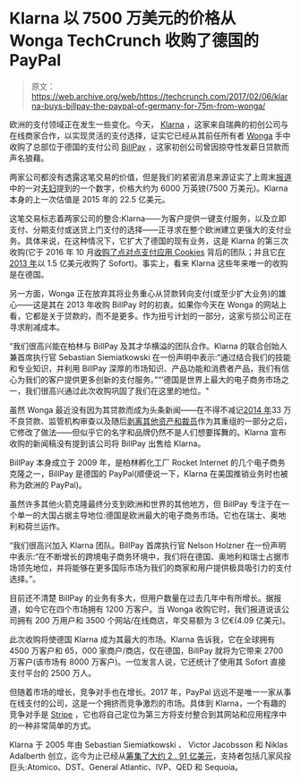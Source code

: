 # Klarna 以 7500 万美元的价格从 Wonga TechCrunch 收购了德国的 PayPal

> 原文：<https://web.archive.org/web/https://techcrunch.com/2017/02/06/klarna-buys-billpay-the-paypal-of-germany-for-75m-from-wonga/>

欧洲的支付领域正在发生一些变化。今天， [Klarna](https://web.archive.org/web/20221209051745/http://klarna.com/) ，这家来自瑞典的初创公司与在线商家合作，以实现灵活的支付选择，证实它已经从其前任所有者 [Wonga](https://web.archive.org/web/20221209051745/http://wonga.com/) 手中收购了总部位于德国的支付公司 [BillPay](https://web.archive.org/web/20221209051745/http://billpay.de/) ，这家初创公司曾因掠夺性发薪日贷款而声名狼藉。

两家公司都没有透露这笔交易的价值，但是我们的紧密消息来源证实了上周末[报道](https://web.archive.org/web/20221209051745/https://www.ft.com/content/756c10fa-eba8-11e6-ba01-119a44939bb6)中的一对[夫妇](https://web.archive.org/web/20221209051745/http://news.sky.com/story/wonga-strikes-16360m-deal-to-sell-european-unit-to-swedish-suitor-10757340)提到的一个数字，价格大约为 6000 万英镑(7500 万美元)。Klarna 本身的上一次估值是 2015 年的 22.5 亿美元。

这笔交易标志着两家公司的整合:Klarna——为客户提供一键支付服务，以及立即支付、分期支付或送货上门支付的选择——正寻求在整个欧洲建立更强大的支付业务。具体来说，在这种情况下，它扩大了德国的现有业务，这是 Klarna 的第三次收购(它于 2016 年 10 月[收购了点对点支付应用 Cookies](https://web.archive.org/web/20221209051745/https://beta.techcrunch.com/2016/11/22/the-team-behind-cookies-is-joining-klarna/) 背后的团队；并且它[在 2013 年](https://web.archive.org/web/20221209051745/https://beta.techcrunch.com/2013/12/18/klarna-sofort/)以 1.5 亿美元收购了 Sofort)。事实上，看来 Klarna 这些年来唯一的收购是在德国。

另一方面，Wonga 正在放弃其将业务重心从贷款转向支付(或至少扩大业务)的雄心——这是其在 2013 年收购 BillPay 时的初衷。如果你今天在 Wonga 的网站上看，它都是关于贷款的，而不是更多。作为扭亏计划的一部分，这家亏损公司正在寻求削减成本。

“我们很高兴能在柏林与 BillPay 及其才华横溢的团队合作。Klarna 的联合创始人兼首席执行官 Sebastian Siemiatkowski 在一份声明中表示:“通过结合我们的技能和专业知识，并利用 BillPay 深厚的市场知识、产品功能和消费者产品，我们有信心为我们的客户提供更多创新的支付服务。”“‘德国是世界上最大的电子商务市场之一，我们很高兴通过此次收购巩固了我们在这里的地位。"

虽然 Wonga 最近没有因为其贷款而成为头条新闻——在不得不减记[2014 年](https://web.archive.org/web/20221209051745/https://beta.techcrunch.com/2014/10/02/wronga/)33 万不良贷款、监管机构审查以及随后[剥离其他资产和裁员](https://web.archive.org/web/20221209051745/https://beta.techcrunch.com/2015/02/24/wonga-everline-job-cuts-klein/)作为其重组的一部分之后，它修改了做法——但似乎它的名字和品牌仍然不是人们想要挥舞的。Klarna 宣布收购的新闻稿没有提到该公司将 BillPay 出售给 Klarna。

BillPay 本身成立于 2009 年，是柏林孵化工厂 Rocket Internet 的几个电子商务克隆之一，BillPay 是德国的 PayPal(顺便说一下，Klarna 在美国推销业务时也被称为欧洲的 PayPal)。

虽然许多其他火箭克隆最终分支到欧洲和世界的其他地方，但 BillPay 专注于在一个单一的大国占据主导地位:德国是欧洲最大的电子商务市场。它也在瑞士、奥地利和荷兰运作。

“我们很高兴加入 Klarna 团队。BillPay 首席执行官 Nelson Holzner 在一份声明中表示:“在不断增长的跨境电子商务环境中，我们将在德国、奥地利和瑞士占据市场领先地位，并将能够在更多国际市场为我们的商家和用户提供极具吸引力的支付选择。”。

目前还不清楚 BillPay 的业务有多大，但用户数量在过去几年中有所增长。据报道，如今它在四个市场拥有 1200 万客户。当 Wonga 收购它时，我们报道说该公司拥有 200 万用户和 3500 个网站/在线商店，年交易额为 3 亿€(4.09 亿美元)。

此次收购将使德国 Klarna 成为其最大的市场。Klarna 告诉我，它在全球拥有 4500 万客户和 65，000 家商户/商店，仅在德国，BillPay 就将为它带来 2700 万客户(该市场有 8000 万客户)。一位发言人说，它还统计了使用其 Sofort 直接支付平台的 2500 万人。

但随着市场的增长，竞争对手也在增长。2017 年，PayPal 远远不是唯一一家从事在线支付的公司，这是一个拥挤而竞争激烈的市场。具体到 Klarna，一个有趣的竞争对手是 [Stripe](https://web.archive.org/web/20221209051745/http://stripe.com/) ，它也将自己定位为第三方将支付整合到其网站和应用程序中的一种非常简单的方式。

Klarna 于 2005 年由 Sebastian Siemiatkowski 、 Victor Jacobsson 和 Niklas Adalberth 创立，迄今为止已经从[筹集了大约 2 . 91 亿美元](https://web.archive.org/web/20221209051745/https://www.crunchbase.com/organization/klarna#/entity)，支持者包括几家风投巨头:Atomico、DST、General Atlantic、IVP、QED 和 Sequoia。